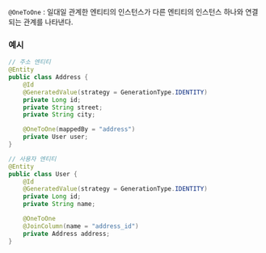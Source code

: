 `@OneToOne` : 일대일 관계한 엔티티의 인스턴스가 다른 엔티티의 인스턴스 하나와 연결되는 관계를 나타낸다.
### 예시
```java
// 주소 엔티티
@Entity
public class Address {
    @Id
    @GeneratedValue(strategy = GenerationType.IDENTITY)
    private Long id;
    private String street;
    private String city;

    @OneToOne(mappedBy = "address")
    private User user;
}

// 사용자 엔티티  
@Entity 
public class User {
    @Id
    @GeneratedValue(strategy = GenerationType.IDENTITY)
    private Long id;
    private String name;

    @OneToOne
    @JoinColumn(name = "address_id")
    private Address address;
}
```
